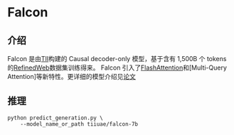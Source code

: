 # Falcon

## 介绍

Falcon 是由[TII](https://www.tii.ae/)构建的 Causal decoder-only 模型，基于含有 1,500B 个 tokens 的[RefinedWeb](https://huggingface.co/datasets/tiiuae/falcon-refinedweb)数据集训练得来。
Falcon 引入了[FlashAttention](https://github.com/HazyResearch/flash-attention)和[Multi-Query Attention]等新特性。更详细的模型介绍见[论文](https://arxiv.org/abs/2306.01116)

## 推理

```
python predict_generation.py \
    --model_name_or_path tiiuae/falcon-7b
```
